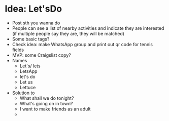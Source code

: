 # Idea: Let'sDo
-   Post sth you wanna do
-   People can see a list of nearby activities and indicate they are interested (if multiple people say they are, they will be matched)
-   Some basic tags?
- Check idea: make WhatsApp group and print out qr code for tennis fields 
- MVP:  some Craigslist copy?
- Names
	- Let's/ lets 
	- LetsApp
	- let's do
	- Let us
	- Lettuce
- Solution to
	- What shall we do tonight?
	- What's going on in town?
	- I want to make friends as an adult
	- 